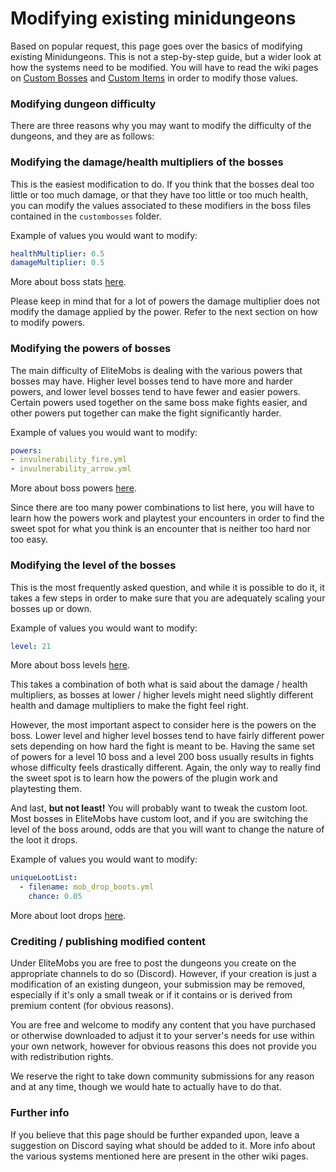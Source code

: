 # Modifying existing minidungeons

Based on popular request, this page goes over the basics of modifying existing Minidungeons. This is not a step-by-step guide, but a wider look at how the systems need to be modified. You will have to read the wiki pages on [Custom Bosses]($language$/elitemobs/creating_bosses.md) and [Custom Items]($language$/elitemobs/creating_items.md) in order to modify those values.

### Modifying dungeon difficulty

There are three reasons why you may want to modify the difficulty of the dungeons, and they are as follows:

### Modifying the damage/health multipliers of the bosses

This is the easiest modification to do. If you think that the bosses deal too little or too much damage, or that they have too little or too much health, you can modify the values associated to these modifiers in the boss files contained in the `custombosses` folder.

Example of values you would want to modify:
```yml
healthMultiplier: 0.5
damageMultiplier: 0.5
```
More about boss stats [here]($language$/elitemobs/creating_bosses.md&section=healthmultiplier).

Please keep in mind that for a lot of powers the damage multiplier does not modify the damage applied by the power. Refer to the next section on how to modify powers.

### Modifying the powers of bosses

The main difficulty of EliteMobs is dealing with the various powers that bosses may have. Higher level bosses tend to have more and harder powers, and lower level bosses tend to have fewer and easier powers. Certain powers used together on the same boss make fights easier, and other powers put together can make the fight significantly harder.

Example of values you would want to modify:
```yml
powers:
- invulnerability_fire.yml
- invulnerability_arrow.yml
```
More about boss powers [here]($language$/elitemobs/creating_bosses.md&section=powers).

Since there are too many power combinations to list here, you will have to learn how the powers work and playtest your encounters in order to find the sweet spot for what you think is an encounter that is neither too hard nor too easy.

### Modifying the level of the bosses

This is the most frequently asked question, and while it is possible to do it, it takes a few steps in order to make sure that you are adequately scaling your bosses up or down.

Example of values you would want to modify:
```yml
level: 21
```
More about boss levels [here]($language$/elitemobs/creating_bosses.md&section=level).

This takes a combination of both what is said about the damage / health multipliers, as bosses at lower / higher levels might need slightly different health and damage multipliers to make the fight feel right.

However, the most important aspect to consider here is the powers on the boss. Lower level and higher level bosses tend to have fairly different power sets depending on how hard the fight is meant to be. Having the same set of powers for a level 10 boss and a level 200 boss usually results in fights whose difficulty feels drastically different. Again, the only way to really find the sweet spot is to learn how the powers of the plugin work and playtesting them.

And last, **but not least!** You will probably want to tweak the custom loot. Most bosses in EliteMobs have custom loot, and if you are switching the level of the boss around, odds are that you will want to change the nature of the loot it drops.

Example of values you would want to modify:
```yml
uniqueLootList:
  - filename: mob_drop_boots.yml
    chance: 0.05
```
More about loot drops [here]($language$/elitemobs/loot_tables.md).

### Crediting / publishing modified content

Under EliteMobs you are free to post the dungeons you create on the appropriate channels to do so (Discord). However, if your creation is just a modification of an existing dungeon, your submission may be removed, especially if it's only a small tweak or if it contains or is derived from premium content (for obvious reasons).

You are free and welcome to modify any content that you have purchased or otherwise downloaded to adjust it to your server's needs for use within your own network, however for obvious reasons this does not provide you with redistribution rights.

We reserve the right to take down community submissions for any reason and at any time, though we would hate to actually have to do that.

### Further info

If you believe that this page should be further expanded upon, leave a suggestion on Discord saying what should be added to it. More info about the various systems mentioned here are present in the other wiki pages.